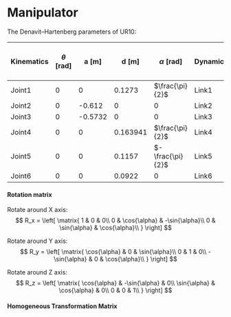# Manipulator



The Denavit–Hartenberg parameters of UR10: 

| Kinematics | $\theta$ [rad] | a [m]   | d [m]    | $\alpha$ [rad]   | Dynamics | Mass [kg] | Center of Mass [m] |
| ---------- | -------------- | ------- | -------- | ---------------- | -------- | --------- | ------------------ |
| Joint1     | 0              | 0       | 0.1273   | $\frac{\pi}{2}$  | Link1    | 7.1       |                    |
| Joint2     | 0              | -0.612  | 0        | 0                | Link2    | 12.7      |                    |
| Joint3     | 0              | -0.5732 | 0        | 0                | Link3    | 4.27      |                    |
| Joint4     | 0              | 0       | 0.163941 | $\frac{\pi}{2}$  | Link4    | 2         |                    |
| Joint5     | 0              | 0       | 0.1157   | $-\frac{\pi}{2}$ | Link5    | 2         |                    |
| Joint6     | 0              | 0       | 0.0922   | 0                | Link6    | 0.365     |                    |



#### Rotation matrix

Rotate around X axis:
$$
R_x = \left[
\matrix{
	1 & 0 & 0\\
	0 & \cos{\alpha} & -\sin{\alpha}\\
	0 & \sin{\alpha} & \cos{\alpha}\\
}
\right]
$$


Rotate around Y axis:
$$
R_y = \left[
\matrix{
	\cos{\alpha} & 0 & \sin{\alpha}\\
	0 & 1 & 0\\
	-\sin{\alpha} & 0 & \cos{\alpha}\\
}
\right]
$$


Rotate around Z axis:
$$
R_z = \left[
\matrix{
	\cos{\alpha} & -\sin{\alpha} & 0\\
	\sin{\alpha} & \cos{\alpha} & 0\\
	0 & 0 & 1\\
}
\right]
$$



#### Homogeneous Transformation Matrix

